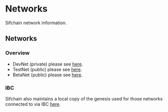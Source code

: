 # Networks

Sifchain network information.

## Networks

### Overview

* DevNet (private) please see [here](https://github.com/Sifchain/networks/tree/master/devnet/sifchain-devnet-1).
* TestNet (public) please see [here](https://github.com/Sifchain/networks/tree/master/testnet/sifchain-testnet-1).
* BetaNet (public) please see [here](https://github.com/Sifchain/networks/tree/master/betanet/sifchain-1).

### IBC

Sifchain also maintains a local copy of the genesis used for those networks connected to via IBC [here](https://github.com/Sifchain/networks/tree/master/ibc).
